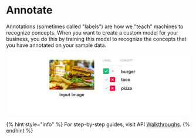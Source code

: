 # Annotate

Annotations \(sometimes called "labels"\) are how we "teach" machines to recognize concepts. When you want to create a custom model for your business, you do this by training this model to recognize the concepts that you have annotated on your sample data.

![](../../images/annotate.jpg)

{% hint style="info" %}
For step-by-step guides, visit API [Walkthroughs](../walkthroughs).
{% endhint %}

